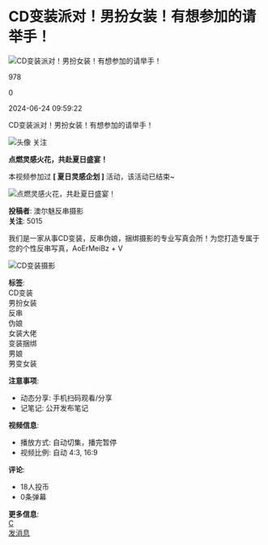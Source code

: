# CD变装派对！男扮女装！有想参加的请举手！

![CD变装派对！男扮女装！有想参加的请举手！](//i0.hdslb.com/bfs/archive/08a88cff64275ba8292bb45bb21bebc8b5b76a4f.png@518w_290h_1c_!web-video-share-cover.webp)

978

0

2024-06-24 09:59:22

CD变装派对！男扮女装！有想参加的请举手！

![头像](//i0.hdslb.com/bfs/face/7d8ca35220ea7a771d2bbb5ba7d1f0a97c33b1cf.jpg@96w.webp) 关注

**点燃灵感火花，共赴夏日盛宴！**

本视频参加过 **\[ 夏日灵感企划 \]** 活动，该活动已结束~

![点燃灵感火花，共赴夏日盛宴！](//i0.hdslb.com/bfs/activity-plat/static/c16cd3600eb97d61b0bd17ac8ee831f2/RFxT6hgUak.jpg@640w_200h_!web-video-activity-cover.webp)

**投稿者**: 澳尔魅反串摄影  
**关注**: 5015  

我们是一家从事CD变装，反串伪娘，捆绑摄影的专业写真会所！为您打造专属于您的个性反串写真，AoErMeiBz + V

![CD变装摄影](https://i0.hdslb.com/bfs/garb/item/33e2e72d9a0c855f036b4cb55448f44af67a0635.png@.webp)

**标签**:  
CD变装  
男扮女装  
反串  
伪娘  
女装大佬  
变装捆绑  
男娘  
男变女装  

**注意事项**:  
- 动态分享: 手机扫码观看/分享
- 记笔记: 公开发布笔记

**视频信息**:  
- 播放方式: 自动切集，播完暂停  
- 视频比例: 自动 4:3, 16:9  

**评论**:  
- 18人投币  
- 0条弹幕  

**更多信息**:  
[C](//space.bilibili.com/1173969186)  
[发消息](//message.bilibili.com/#whisper/mid1173969186)  